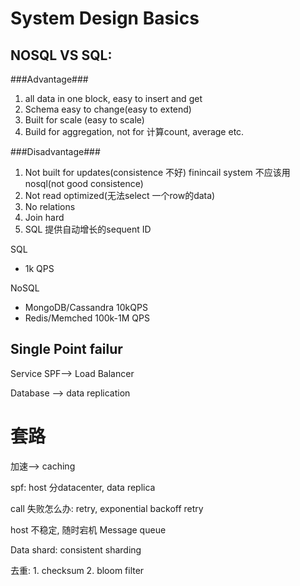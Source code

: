 # System Design Basics
## NOSQL VS SQL: 

###Advantage###

1. all data in one block, easy to insert and get
2. Schema easy to change(easy to extend)
3. Built for scale (easy to scale)
4. Build for aggregation, not for 计算count, average etc.

###Disadvantage###

1. Not built for updates(consistence 不好) finincail system 不应该用nosql(not good consistence)
2. Not read optimized(无法select 一个row的data)
3. No relations
4. Join hard
5. SQL 提供自动增长的sequent ID

SQL

- 1k QPS


NoSQL

- MongoDB/Cassandra 10kQPS
- Redis/Memched 100k-1M QPS

## Single Point failur
Service SPF--> Load Balancer

Database --> data replication



# 套路

加速--> caching



spf: host 分datacenter, data replica



call 失败怎么办: retry, exponential backoff retry



host 不稳定, 随时宕机  Message queue



Data shard: consistent sharding



去重: 1. checksum 2. bloom filter